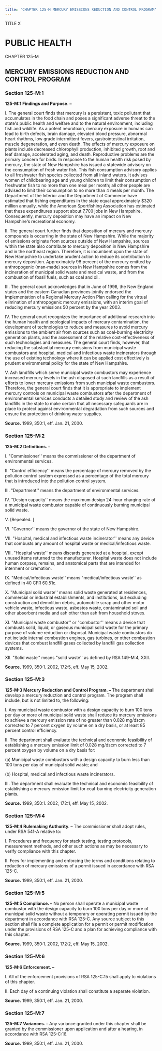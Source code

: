 ```yaml
---
title: 'CHAPTER 125-M MERCURY EMISSIONS REDUCTION AND CONTROL PROGRAM'
---
```


TITLE X
                                             
PUBLIC HEALTH
=============

CHAPTER 125-M
                                             
MERCURY EMISSIONS REDUCTION AND CONTROL PROGRAM
-----------------------------------------------

### Section 125-M:1

 **125-M:1 Findings and Purpose. –**
                                             
 I. The general court finds that mercury is a persistent, toxic
pollutant that accumulates in the food chain and poses a significant
adverse threat to the state's public health and welfare and to the
natural environment, including fish and wildlife. As a potent
neurotoxin, mercury exposure in humans can lead to birth defects, brain
damage, elevated blood pressure, abnormal heart rhythms, low grade
intermittent fevers, gastrointestinal irritation, muscle degeneration,
and even death. The effects of mercury exposure on plants include
decreased chlorophyll production, inhibited growth, root and leaf
damage, accelerated aging, and death. Reproductive problems are the
primary concern for birds. In response to the human health risk posed by
mercury, the state of New Hampshire has issued a statewide advisory on
the consumption of fresh water fish. This fish consumption advisory
applies to all freshwater fish species collected from all inland waters.
It advises women of childbearing age and young children to limit their
consumption of freshwater fish to no more than one meal per month; all
other people are advised to limit their consumption to no more than 4
meals per month. The Department of the Interior and the Department of
Commerce have estimated that fishing expenditures in the state equal
approximately 
                                             $320 million annually, while the American Sportfishing
Association has estimated that these expenditures support about 7,700
jobs in New Hampshire. Consequently, mercury deposition may have an
impact on New Hampshire's recreational economy.
                                             
 II. The general court further finds that deposition of mercury and
mercury compounds is occurring in the state of New Hampshire. While the
majority of emissions originate from sources outside of New Hampshire,
sources within the state also contribute to mercury deposition in New
Hampshire and in the northeast region. Therefore, it is incumbent upon
the state of New Hampshire to undertake prudent action to reduce its
contribution to mercury deposition. Approximately 98 percent of the
mercury emitted by anthropogenic (man-made) sources in New Hampshire
comes from the incineration of municipal solid waste and medical waste,
and from the combustion of fossil fuels, such as coal and oil.
                                             
 III. The general court acknowledges that in June of 1998, the New
England states and the eastern Canadian provinces jointly endorsed the
implementation of a Regional Mercury Action Plan calling for the virtual
elimination of anthropogenic mercury emissions, with an interim goal of
reducing mercury emissions 50 percent by the year 2003.
                                             
 IV. The general court recognizes the importance of additional
research into the human health and ecological impacts of mercury
contamination, the development of technologies to reduce and measures to
avoid mercury emissions to the ambient air from sources such as
coal-burning electricity generation plants, and the assessment of the
relative cost-effectiveness of such technologies and measures. The
general court finds, however, that reducing the substantial mercury
emissions from municipal waste combustors and hospital, medical and
infectious waste incinerators through the use of existing technology
where it can be applied cost effectively is prudent environmental policy
for the state of New Hampshire.
                                             
 V. Ash landfills which serve municipal waste combustors may
experience increased mercury levels in the ash disposed at such
landfills as a result of efforts to lower mercury emissions from such
municipal waste combustors. Therefore, the general court finds that it
is appropriate to implement mercury controls on municipal waste
combustors after the department of environmental services conducts a
detailed study and review of the ash landfills in the state to make
certain that all necessary safeguards are in place to protect against
environmental degradation from such sources and ensure the protection of
drinking water supplies.

**Source.** 1999, 350:1, eff. Jan. 21, 2000.

### Section 125-M:2

 **125-M:2 Definitions. –**
                                             
 I. "Commissioner'' means the commissioner of the department of
environmental services.
                                             
 II. "Control efficiency'' means the percentage of mercury removed by
the pollution control system expressed as a percentage of the total
mercury that is introduced into the pollution control system.
                                             
 III. "Department'' means the department of environmental services.
                                             
 IV. "Design capacity'' means the maximum design 24-hour charging
rate of a municipal waste combustor capable of continuously burning
municipal solid waste.
                                             
 V. 
                                             [Repealed.
                                             ]
                                             
 VI. "Governor'' means the governor of the state of New Hampshire.
                                             
 VII. "Hospital, medical and infectious waste incinerator'' means any
device that combusts any amount of hospital waste or medical/infectious
waste.
                                             
 VIII. "Hospital waste'' means discards generated at a hospital,
except unused items returned to the manufacturer. Hospital waste does
not include human corpses, remains, and anatomical parts that are
intended for interment or cremation.
                                             
 IX. "Medical/infectious waste'' means "medical/infectious waste'' as
defined in 40 CFR 60.51c.
                                             
 X. "Municipal solid waste'' means solid waste generated at
residences, commercial or industrial establishments, and institutions,
but excluding construction and demolition debris, automobile scrap and
other motor vehicle waste, infectious waste, asbestos waste,
contaminated soil and other absorbent media and ash other than ash from
household stoves.
                                             
 XI. "Municipal waste combustor'' or "combustor'' means a device that
combusts solid, liquid, or gaseous municipal solid waste for the primary
purpose of volume reduction or disposal. Municipal waste combustors do
not include internal combustion engines, gas turbines, or other
combustion devices that combust landfill gases collected by landfill gas
collection systems.
                                             
 XII. "Solid waste'' means "solid waste'' as defined by RSA 149-M:4,
XXII.

**Source.** 1999, 350:1. 2002, 172:5, eff. May 15, 2002.

### Section 125-M:3

 **125-M:3 Mercury Reduction and Control Program. –** The department
shall develop a mercury reduction and control program. The program shall
include, but is not limited to, the following:
                                             
 I. Any municipal waste combustor with a design capacity to burn 100
tons per day or more of municipal solid waste shall reduce its mercury
emissions to achieve a mercury emission rate of no greater than 0.028
mg/dscm corrected to 7 percent oxygen by volume on a dry basis, or at
least 85 percent control efficiency.
                                             
 II. The department shall evaluate the technical and economic
feasibility of establishing a mercury emission limit of 0.028 mg/dscm
corrected to 7 percent oxygen by volume on a dry basis for:
                                             
 (a) Municipal waste combustors with a design capacity to burn
less than 100 tons per day of municipal solid waste; and
                                             
 (b) Hospital, medical and infectious waste incinerators.
                                             
 III. The department shall evaluate the technical and economic
feasibility of establishing a mercury emission limit for coal-burning
electricity generation plants.

**Source.** 1999, 350:1. 2002, 172:1, eff. May 15, 2002.

### Section 125-M:4

 **125-M:4 Rulemaking Authority. –** The commissioner shall adopt
rules, under RSA 541-A relative to:
                                             
 I. Procedures and frequency for stack testing, testing protocols,
measurement methods, and other such actions as may be necessary to
verify compliance with this chapter.
                                             
 II. Fees for implementing and enforcing the terms and conditions
relating to reduction of mercury emissions of a permit issued in
accordance with RSA 125-C.

**Source.** 1999, 350:1, eff. Jan. 21, 2000.

### Section 125-M:5

 **125-M:5 Compliance. –** No person shall operate a municipal waste
combustor with the design capacity to burn 100 tons per day or more of
municipal solid waste without a temporary or operating permit issued by
the department in accordance with RSA 125-C. Any source subject to this
section shall file a complete application for a permit or permit
modification under the provisions of RSA 125-C and a plan for achieving
compliance with this chapter.

**Source.** 1999, 350:1. 2002, 172:2, eff. May 15, 2002.

### Section 125-M:6

 **125-M:6 Enforcement. –**
                                             
 I. All of the enforcement provisions of RSA 125-C:15 shall apply to
violations of this chapter.
                                             
 II. Each day of a continuing violation shall constitute a separate
violation.

**Source.** 1999, 350:1, eff. Jan. 21, 2000.

### Section 125-M:7

 **125-M:7 Variances. –** Any variance granted under this chapter
shall be granted by the commissioner upon application and after a
hearing, in accordance with RSA 125-C:16.

**Source.** 1999, 350:1, eff. Jan. 21, 2000.
